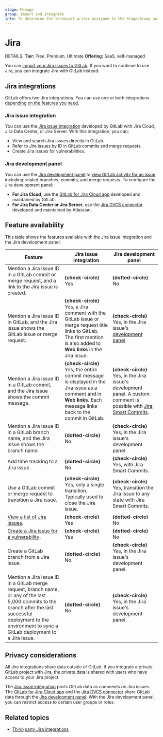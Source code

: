 ```yaml
---
stage: Manage
group: Import and Integrate
info: To determine the technical writer assigned to the Stage/Group associated with this page, see https://handbook.gitlab.com/handbook/product/ux/technical-writing/#assignments
---
```


# Jira

DETAILS:
**Tier:** Free, Premium, Ultimate
**Offering:** SaaS, self-managed

You can [import your Jira issues to GitLab](../../user/project/import/jira.md).
If you want to continue to use Jira, you can integrate Jira with GitLab instead.

## Jira integrations

GitLab offers two Jira integrations. You can use one or both integrations
[depending on the features you need](#feature-availability).

### Jira issue integration

You can use the [Jira issue integration](configure.md) developed by GitLab with
Jira Cloud, Jira Data Center, or Jira Server. With this integration, you can:

- View and search Jira issues directly in GitLab.
- Refer to Jira issues by ID in GitLab commits and merge requests.
- Create Jira issues for vulnerabilities.

### Jira development panel

You can use the [Jira development panel](development_panel.md) to
[view GitLab activity for an issue](https://support.atlassian.com/jira-software-cloud/docs/view-development-information-for-an-issue/)
including related branches, commits, and merge requests. To configure the Jira development panel:

- **For Jira Cloud**, use the [GitLab for Jira Cloud app](connect-app.md) developed and maintained by GitLab.
- **For Jira Data Center or Jira Server**, use the [Jira DVCS connector](dvcs/index.md) developed and maintained by Atlassian.

## Feature availability

This table shows the features available with the Jira issue integration and the Jira development panel:

| Feature | Jira issue integration | Jira development panel |
|-|-|-|
| Mention a Jira issue ID in a GitLab commit or merge request, and a link to the Jira issue is created. | **{check-circle}** Yes | **{dotted-circle}** No |
| Mention a Jira issue ID in GitLab, and the Jira issue shows the GitLab issue or merge request. | **{check-circle}** Yes, a Jira comment with the GitLab issue or merge request title links to GitLab. The first mention is also added to **Web links** in the Jira issue. | **{check-circle}** Yes, in the Jira issue's [development panel](https://support.atlassian.com/jira-software-cloud/docs/view-development-information-for-an-issue/). |
| Mention a Jira issue ID in a GitLab commit, and the Jira issue shows the commit message. | **{check-circle}** Yes, the entire commit message is displayed in the Jira issue as a comment and in **Web links**. Each message links back to the commit in GitLab. | **{check-circle}** Yes, in the Jira issue's development panel. A custom comment is possible with [Jira Smart Commits](https://confluence.atlassian.com/fisheye/using-smart-commits-960155400.html). |
| Mention a Jira issue ID in a GitLab branch name, and the Jira issue shows the branch name. | **{dotted-circle}** No | **{check-circle}** Yes, in the Jira issue's development panel. |
| Add time tracking to a Jira issue. | **{dotted-circle}** No | **{check-circle}** Yes, with Jira Smart Commits. |
| Use a GitLab commit or merge request to transition a Jira issue. |**{check-circle}** Yes, only a single transition. Typically used to close the Jira issue. | **{check-circle}** Yes, transition the Jira issue to any state with Jira Smart Commits. |
| [View a list of Jira issues](configure.md#view-jira-issues). | **{check-circle}** Yes | **{dotted-circle}** No |
| [Create a Jira issue for a vulnerability](configure.md#create-a-jira-issue-for-a-vulnerability). | **{check-circle}** Yes | **{dotted-circle}** No |
| Create a GitLab branch from a Jira issue. | **{dotted-circle}** No | **{check-circle}** Yes, in the Jira issue's development panel. |
| Mention a Jira issue ID in a GitLab merge request, branch name, or any of the last 5,000 commits to the branch after the last successful deployment to the environment to sync a GitLab deployment to a Jira issue. | **{dotted-circle}** No | **{check-circle}** Yes, in the Jira issue's development panel. |

## Privacy considerations

All Jira integrations share data outside of GitLab.
If you integrate a private GitLab project with Jira, the private
data is shared with users who have access to your Jira project.

The [Jira issue integration](configure.md) posts GitLab data as comments on Jira issues.
The [GitLab for Jira Cloud app](connect-app.md) and the [Jira DVCS connector](dvcs/index.md)
share GitLab data through the [Jira development panel](development_panel.md).
With the Jira development panel, you can restrict access to certain user groups or roles.

## Related topics

- [Third-party Jira integrations](https://marketplace.atlassian.com/search?product=jira&query=gitlab)

